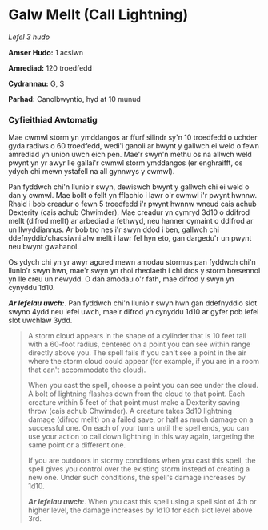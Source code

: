 # Galw Mellt (Call Lightning)

*Lefel 3 hudo*

**Amser Hudo:** 1 acsiwn

**Amrediad:** 120 troedfedd

**Cydrannau:** G, S

**Parhad:** Canolbwyntio, hyd at 10  munud

### Cyfieithiad Awtomatig

Mae cwmwl storm yn ymddangos ar ffurf silindr sy'n 10 troedfedd o uchder gyda radiws o 60 troedfedd, wedi'i ganoli ar bwynt y gallwch ei weld o fewn amrediad yn union uwch eich pen. Mae'r swyn'n methu os na allwch weld pwynt yn yr awyr lle gallai'r cwmwl storm ymddangos (er enghraifft, os ydych chi mewn ystafell na all gynnwys y cwmwl).

Pan fyddwch chi'n llunio'r swyn, dewiswch bwynt y gallwch chi ei weld o dan y cwmwl. Mae bollt o fellt yn fflachio i lawr o'r cwmwl i'r pwynt hwnnw. Rhaid i bob creadur o fewn 5 troedfedd i'r pwynt hwnnw wneud cais achub Dexterity (cais achub Chwimder). Mae creadur yn cymryd 3d10 o ddifrod mellt (difrod mellt) ar arbediad a fethwyd, neu hanner cymaint o ddifrod ar un llwyddiannus. Ar bob tro nes i'r swyn ddod i ben, gallwch chi ddefnyddio'chacsiwni alw mellt i lawr fel hyn eto, gan dargedu'r un pwynt neu bwynt gwahanol.

Os ydych chi yn yr awyr agored mewn amodau stormus pan fyddwch chi'n llunio'r swyn hwn, mae'r swyn yn rhoi rheolaeth i chi dros y storm bresennol yn lle creu un newydd. O dan amodau o'r fath, mae difrod y swyn yn cynyddu 1d10.

***Ar lefelau uwch:***. Pan fyddwch chi'n llunio'r swyn hwn gan ddefnyddio slot swyno 4ydd neu lefel uwch, mae'r difrod yn cynyddu 1d10 ar gyfer pob lefel slot uwchlaw 3ydd.

>  A storm cloud appears in the shape of a cylinder that is 10 feet tall with a 60-foot radius, centered on a point you can see within range directly above you. The spell fails if you can't see a point in the air where the storm cloud could appear (for example, if you are in a room that can't accommodate the cloud).
>  
>  When you cast the spell, choose a point you can see under the cloud. A bolt of lightning flashes down from the cloud to that point. Each creature within 5 feet of that point must make a Dexterity saving throw (cais achub Chwimder). A creature takes 3d10 lightning damage (difrod mellt) on a failed save, or half as much damage on a successful one. On each of your turns until the spell ends, you can use your action to call down lightning in this way again, targeting the same point or a different one.
>  
>  If you are outdoors in stormy conditions when you cast this spell, the spell gives you control over the existing storm instead of creating a new one. Under such conditions, the spell's damage increases by 1d10.
>  
>  ***Ar lefelau uwch:***. When you cast this spell using a spell slot of 4th or higher level, the damage increases by 1d10 for each slot level above 3rd.